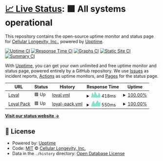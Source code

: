 # [📈 Live Status](https://status.loyalfordogs.com): <!--live status--> **🟩 All systems operational**

This repository contains the open-source uptime monitor and status page for [Cellular Longevity, Inc.](https://loyalfordogs.com), powered by [Upptime](https://github.com/upptime/upptime).

[![Uptime CI](https://github.com/Cellular-Longevity/status/workflows/Uptime%20CI/badge.svg)](https://github.com/Cellular-Longevity/status/actions?query=workflow%3A%22Uptime+CI%22)
[![Response Time CI](https://github.com/Cellular-Longevity/status/workflows/Response%20Time%20CI/badge.svg)](https://github.com/Cellular-Longevity/status/actions?query=workflow%3A%22Response+Time+CI%22)
[![Graphs CI](https://github.com/Cellular-Longevity/status/workflows/Graphs%20CI/badge.svg)](https://github.com/Cellular-Longevity/status/actions?query=workflow%3A%22Graphs+CI%22)
[![Static Site CI](https://github.com/Cellular-Longevity/status/workflows/Static%20Site%20CI/badge.svg)](https://github.com/Cellular-Longevity/status/actions?query=workflow%3A%22Static+Site+CI%22)
[![Summary CI](https://github.com/Cellular-Longevity/status/workflows/Summary%20CI/badge.svg)](https://github.com/Cellular-Longevity/status/actions?query=workflow%3A%22Summary+CI%22)

With [Upptime](https://upptime.js.org), you can get your own unlimited and free uptime monitor and status page, powered entirely by a GitHub repository. We use [Issues](https://github.com/Cellular-Longevity/status/issues) as incident reports, [Actions](https://github.com/Cellular-Longevity/status/actions) as uptime monitors, and [Pages](https://status.loyalfordogs.com) for the status page.

<!--start: status pages-->
<!-- This summary is generated by Upptime (https://github.com/upptime/upptime) -->
<!-- Do not edit this manually, your changes will be overwritten -->
<!-- prettier-ignore -->
| URL | Status | History | Response Time | Uptime |
| --- | ------ | ------- | ------------- | ------ |
| <img alt="" src="https://favicons.githubusercontent.com/www.loyalfordogs.com" height="13"> [Loyal](https://www.loyalfordogs.com) | 🟩 Up | [loyal.yml](https://github.com/Cellular-Longevity/status/commits/HEAD/history/loyal.yml) | <details><summary><img alt="Response time graph" src="./graphs/loyal/response-time-week.png" height="20"> 418ms</summary><br><a href="https://status.loyalfordogs.com/history/loyal"><img alt="Response time 473" src="https://img.shields.io/endpoint?url=https%3A%2F%2Fraw.githubusercontent.com%2FCellular-Longevity%2Fstatus%2FHEAD%2Fapi%2Floyal%2Fresponse-time.json"></a><br><a href="https://status.loyalfordogs.com/history/loyal"><img alt="24-hour response time 597" src="https://img.shields.io/endpoint?url=https%3A%2F%2Fraw.githubusercontent.com%2FCellular-Longevity%2Fstatus%2FHEAD%2Fapi%2Floyal%2Fresponse-time-day.json"></a><br><a href="https://status.loyalfordogs.com/history/loyal"><img alt="7-day response time 418" src="https://img.shields.io/endpoint?url=https%3A%2F%2Fraw.githubusercontent.com%2FCellular-Longevity%2Fstatus%2FHEAD%2Fapi%2Floyal%2Fresponse-time-week.json"></a><br><a href="https://status.loyalfordogs.com/history/loyal"><img alt="30-day response time 473" src="https://img.shields.io/endpoint?url=https%3A%2F%2Fraw.githubusercontent.com%2FCellular-Longevity%2Fstatus%2FHEAD%2Fapi%2Floyal%2Fresponse-time-month.json"></a><br><a href="https://status.loyalfordogs.com/history/loyal"><img alt="1-year response time 473" src="https://img.shields.io/endpoint?url=https%3A%2F%2Fraw.githubusercontent.com%2FCellular-Longevity%2Fstatus%2FHEAD%2Fapi%2Floyal%2Fresponse-time-year.json"></a></details> | <details><summary><a href="https://status.loyalfordogs.com/history/loyal">100.00%</a></summary><a href="https://status.loyalfordogs.com/history/loyal"><img alt="All-time uptime 99.90%" src="https://img.shields.io/endpoint?url=https%3A%2F%2Fraw.githubusercontent.com%2FCellular-Longevity%2Fstatus%2FHEAD%2Fapi%2Floyal%2Fuptime.json"></a><br><a href="https://status.loyalfordogs.com/history/loyal"><img alt="24-hour uptime 100.00%" src="https://img.shields.io/endpoint?url=https%3A%2F%2Fraw.githubusercontent.com%2FCellular-Longevity%2Fstatus%2FHEAD%2Fapi%2Floyal%2Fuptime-day.json"></a><br><a href="https://status.loyalfordogs.com/history/loyal"><img alt="7-day uptime 100.00%" src="https://img.shields.io/endpoint?url=https%3A%2F%2Fraw.githubusercontent.com%2FCellular-Longevity%2Fstatus%2FHEAD%2Fapi%2Floyal%2Fuptime-week.json"></a><br><a href="https://status.loyalfordogs.com/history/loyal"><img alt="30-day uptime 99.90%" src="https://img.shields.io/endpoint?url=https%3A%2F%2Fraw.githubusercontent.com%2FCellular-Longevity%2Fstatus%2FHEAD%2Fapi%2Floyal%2Fuptime-month.json"></a><br><a href="https://status.loyalfordogs.com/history/loyal"><img alt="1-year uptime 99.90%" src="https://img.shields.io/endpoint?url=https%3A%2F%2Fraw.githubusercontent.com%2FCellular-Longevity%2Fstatus%2FHEAD%2Fapi%2Floyal%2Fuptime-year.json"></a></details>
| <img alt="" src="https://favicons.githubusercontent.com/pack.loyalfordogs.com" height="13"> [Loyal Pack](https://pack.loyalfordogs.com) | 🟩 Up | [loyal-pack.yml](https://github.com/Cellular-Longevity/status/commits/HEAD/history/loyal-pack.yml) | <details><summary><img alt="Response time graph" src="./graphs/loyal-pack/response-time-week.png" height="20"> 550ms</summary><br><a href="https://status.loyalfordogs.com/history/loyal-pack"><img alt="Response time 609" src="https://img.shields.io/endpoint?url=https%3A%2F%2Fraw.githubusercontent.com%2FCellular-Longevity%2Fstatus%2FHEAD%2Fapi%2Floyal-pack%2Fresponse-time.json"></a><br><a href="https://status.loyalfordogs.com/history/loyal-pack"><img alt="24-hour response time 360" src="https://img.shields.io/endpoint?url=https%3A%2F%2Fraw.githubusercontent.com%2FCellular-Longevity%2Fstatus%2FHEAD%2Fapi%2Floyal-pack%2Fresponse-time-day.json"></a><br><a href="https://status.loyalfordogs.com/history/loyal-pack"><img alt="7-day response time 550" src="https://img.shields.io/endpoint?url=https%3A%2F%2Fraw.githubusercontent.com%2FCellular-Longevity%2Fstatus%2FHEAD%2Fapi%2Floyal-pack%2Fresponse-time-week.json"></a><br><a href="https://status.loyalfordogs.com/history/loyal-pack"><img alt="30-day response time 609" src="https://img.shields.io/endpoint?url=https%3A%2F%2Fraw.githubusercontent.com%2FCellular-Longevity%2Fstatus%2FHEAD%2Fapi%2Floyal-pack%2Fresponse-time-month.json"></a><br><a href="https://status.loyalfordogs.com/history/loyal-pack"><img alt="1-year response time 609" src="https://img.shields.io/endpoint?url=https%3A%2F%2Fraw.githubusercontent.com%2FCellular-Longevity%2Fstatus%2FHEAD%2Fapi%2Floyal-pack%2Fresponse-time-year.json"></a></details> | <details><summary><a href="https://status.loyalfordogs.com/history/loyal-pack">100.00%</a></summary><a href="https://status.loyalfordogs.com/history/loyal-pack"><img alt="All-time uptime 100.00%" src="https://img.shields.io/endpoint?url=https%3A%2F%2Fraw.githubusercontent.com%2FCellular-Longevity%2Fstatus%2FHEAD%2Fapi%2Floyal-pack%2Fuptime.json"></a><br><a href="https://status.loyalfordogs.com/history/loyal-pack"><img alt="24-hour uptime 100.00%" src="https://img.shields.io/endpoint?url=https%3A%2F%2Fraw.githubusercontent.com%2FCellular-Longevity%2Fstatus%2FHEAD%2Fapi%2Floyal-pack%2Fuptime-day.json"></a><br><a href="https://status.loyalfordogs.com/history/loyal-pack"><img alt="7-day uptime 100.00%" src="https://img.shields.io/endpoint?url=https%3A%2F%2Fraw.githubusercontent.com%2FCellular-Longevity%2Fstatus%2FHEAD%2Fapi%2Floyal-pack%2Fuptime-week.json"></a><br><a href="https://status.loyalfordogs.com/history/loyal-pack"><img alt="30-day uptime 100.00%" src="https://img.shields.io/endpoint?url=https%3A%2F%2Fraw.githubusercontent.com%2FCellular-Longevity%2Fstatus%2FHEAD%2Fapi%2Floyal-pack%2Fuptime-month.json"></a><br><a href="https://status.loyalfordogs.com/history/loyal-pack"><img alt="1-year uptime 100.00%" src="https://img.shields.io/endpoint?url=https%3A%2F%2Fraw.githubusercontent.com%2FCellular-Longevity%2Fstatus%2FHEAD%2Fapi%2Floyal-pack%2Fuptime-year.json"></a></details>

<!--end: status pages-->

[**Visit our status website →**](https://status.loyalfordogs.com)

## 📄 License

- Powered by: [Upptime](https://github.com/upptime/upptime)
- Code: [MIT](./LICENSE) © [Cellular Longevity, Inc.](https://loyalfordogs.com)
- Data in the `./history` directory: [Open Database License](https://opendatacommons.org/licenses/odbl/1-0/)
